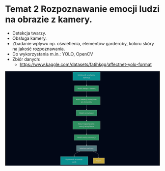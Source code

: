 # Temat 2 Rozpoznawanie emocji ludzi na obrazie z kamery.

- Detekcja twarzy.
- Obsługa kamery.
- Zbadanie wpływu np. oświetlenia, elementów garderoby, koloru skóry na jakość rozpoznawania.
- Do wykorzystania m.in.: YOLO, OpenCV
- Zbiór danych:
  - https://www.kaggle.com/datasets/fatihkgg/affectnet-yolo-format

![Diagram](diagram.png)